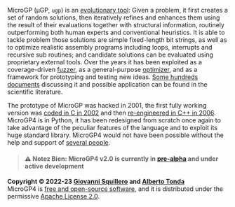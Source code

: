 MicroGP (µGP, `ugp`)  is an [evolutionary tool](https://squillero.github.io/microgp4/evolution.html): Given a problem, it first creates a set of random solutions, then iteratively refines and enhances them using the result of their evaluations together with structural information, routinely outperforming both human experts and conventional heuristics. It is able to tackle problem those solutions are simple fixed-length bit strings, as well as to optimize realistic assembly programs including loops, interrupts and recursive sub routines; and candidate solutions can be evaluated using proprietary external tools. Over the years it has been exploited as a coverage-driven [fuzzer](https://en.wikipedia.org/wiki/Fuzzing), as a general-purpose [optimizer](https://en.wikipedia.org/wiki/Engineering_optimization), and as a framework for prototyping and testing new ideas. [Some hundreds documents](https://scholar.google.com/scholar?q=%28+MicroGP+OR+%C2%B5GP+OR+ugp3+OR+ugp2+%29+AND+%28+Squillero+OR+Tonda+OR+Sanchez+OR+Schillaci+%29) discussing it and possible application can be found in the scientific literature.

The prototype of MicroGP was hacked in 2001, the first fully working version was [coded in C in 2002](https://github.com/squillero/microgp2) and then [re-engineered in C++ in 2006](https://github.com/squillero/microgp3). MicroGP4 is in Python, it has been redesigned from scratch once again to take advantage of the peculiar features of the language and to exploit its huge standard library. MicroGP4 would not have been possible without the help and support of [several people](https://github.com/squillero/microgp4/blob/pre-alpha/docs/contributors.md). 

> #### ⚠️ Notez Bien: MicroGP4 v2.0 is currently in [pre-alpha](https://en.wikipedia.org/wiki/Software_release_life_cycle#Pre-alpha) and under active development

**Copyright © 2022-23 [Giovanni Squillero](https://github.com/squillero) and [Alberto Tonda](https://github.com/albertotonda/)**  
MicroGP4 is [free and open-source software](https://en.wikipedia.org/wiki/Free_and_open-source_software), and it is distributed under the permissive [Apache License 2.0](https://opensource.org/license/apache-2-0/).
